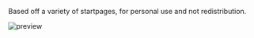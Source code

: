 Based off a variety of startpages, for personal use and not redistribution.

![preview](https://i.imgur.com/LytTGGT.png)
